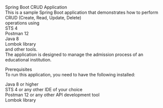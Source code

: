 Spring Boot CRUD Application</br>
This is a sample Spring Boot application that demonstrates how to perform CRUD (Create, Read, Update, Delete) </br>
operations using</br>
STS 4</br>
Postman 12</br>
Java 8</br>
Lombok library</br>
and other tools.</br>
The application is designed to manage the admission process of an educational institution.</br>

Prerequisites</br>
To run this application, you need to have the following installed:</br>

Java 8 or higher</br>
STS 4 or any other IDE of your choice</br>
Postman 12 or any other API development tool</br>
Lombok library</br>
